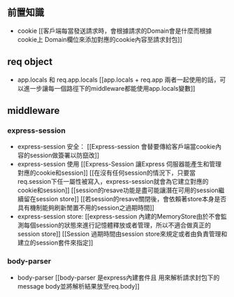 
## 前置知識

- cookie
[[客戶端每當發送請求時，會根據請求的Domain會是什麼而根據cookie上 Domain欄位來添加對應的cookie內容至請求封包]]

## req object
- app.locals 和 req.app.locals
[[app.locals + req.app 兩者一起使用的話，可以進一步讓每一個路徑下的middleware都能使用app.locals變數]]

## middleware

### express-session 
- express-session 安全：
[[Express-session 會替要傳給客戶端當cookie內容的session做簽署以防竄改]]
- express-session 使用
[[Express-Session 讓Express 伺服器能產生和管理對應的cookie和session]]
[[在沒有任何session的情況下，只要當req.session下任一屬性被寫入，express-session就會為它建立對應的cookie和session]]
[[session的resave功能是盡可能讓潛在可用的session繼續留在session store]]
[[若session的resave關閉後，會依賴著store本身是否具有機制能夠刷新閒置不用的session之過期時間]]
- express-session store:
[[express-session 內建的MemoryStore由於不會監測每個session的狀態來進行記憶體釋放或者管理，所以不適合做真正的session store]]
[[Session 過期時間由session store來規定或者由負責管理和建立的session套件來指定]]

### body-parser
- body-parser
[[body-parser 是express內建套件且 用來解析請求封包下的message body並將解析結果放至req.body]]


